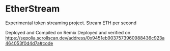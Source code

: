 # EtherStream

Experimental token streaming project. Stream ETH per second
 
Deployed and Compiled on Remix 
Deployed and verified on https://sepolia.scrollscan.dev/address/0x9451eb9037573960988436c923a464053f0d4d7a#code
